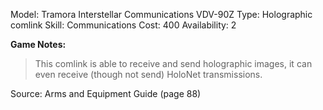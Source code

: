 
Model: Tramora Interstellar Communications VDV-90Z
Type: Holographic comlink
Skill: Communications
Cost: 400
Availability: 2

**Game Notes:** 
> This comlink is able to receive and send holographic images, it can even receive (though not send) HoloNet transmissions. 

Source: Arms and Equipment Guide (page 88)
